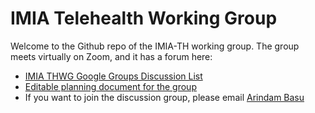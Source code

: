 # IMIA Telehealth Working Group
Welcome to the Github repo of the IMIA-TH working group. 
The group meets virtually on Zoom, and it has a forum here:

- [IMIA THWG Google Groups Discussion List](https://groups.google.com/g/imia_tele)
- [Editable planning document for the group]( )
- If you want to join the discussion group, please email [Arindam Basu](mailto:arin.basu@gmail.com) 

